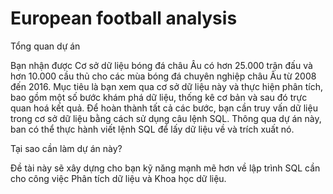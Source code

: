 # European football analysis

Tổng quan dự án

Bạn nhận được Cơ sở dữ liệu bóng đá châu Âu có hơn 25.000 trận đấu và hơn 10.000 cầu thủ cho các mùa bóng đá chuyên nghiệp châu Âu từ 2008 đến 2016. Mục tiêu là bạn xem qua cơ sở dữ liệu này và thực hiện phân tích, bao gồm một số bước khám phá dữ liệu, thống kê cơ bản và sau đó trực quan hoá kết quả. Để hoàn thành tất cả các bước, bạn cần truy vấn dữ liệu trong cơ sở dữ liệu bằng cách sử dụng câu lệnh SQL. Thông qua dự án này, ban có thể thực hành viết lệnh SQL để lấy dữ liệu về và trích xuất nó.

Tại sao cần làm dự án này?

Đề tài này sẽ xây dựng cho bạn kỹ năng mạnh mẽ hơn về lập trình SQL cần cho công việc Phân tích dữ liệu và Khoa học dữ liệu.

